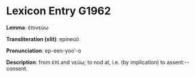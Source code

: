 # Lexicon Entry G1962

**Lemma**: ἐπινεύω

**Transliteration (xlit)**: epineúō

**Pronunciation**: ep-een-yoo'-o

**Description**:
from ἐπί and νεύω; to nod at, i.e. (by implication) to assent:--consent.
